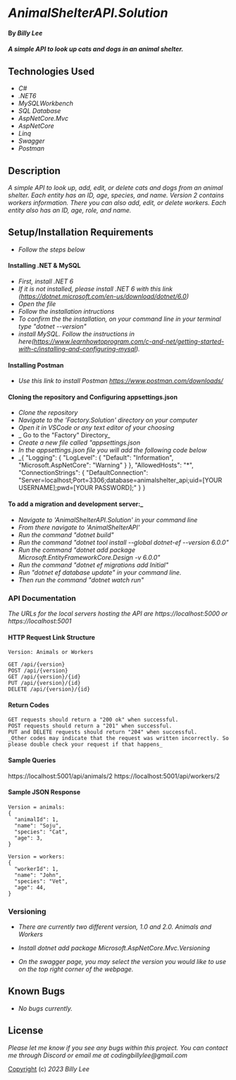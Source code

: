 # _AnimalShelterAPI.Solution_

#### By _**Billy Lee**_

#### _A simple API to look up cats and dogs in an animal shelter._

## Technologies Used

* _C#_
* _.NET6_
* _MySQLWorkbench_
* _SQL Database_
* _AspNetCore.Mvc_
* _AspNetCore_
* _Linq_
* _Swagger_
* _Postman_

## Description

_A simple API to look up, add, edit, or delete cats and dogs from an animal shelter. Each entity has an ID, age, species, and name. Version 2 contains workers information. There you can also add, edit, or delete workers. Each entity also has an ID, age, role, and name._

## Setup/Installation Requirements
* _Follow the steps below_

#### Installing .NET & MySQL
* _First, install .NET 6_
* _If it is not installed, please install .NET 6 with this link (https://dotnet.microsoft.com/en-us/download/dotnet/6.0)_
* _Open the file_
* _Follow the installation intructions_
* _To confirm the the installation, on your command line in your terminal type "dotnet --version"_
* _install MySQL. Follow the instructions in here(https://www.learnhowtoprogram.com/c-and-net/getting-started-with-c/installing-and-configuring-mysql)._

#### Installing Postman
* _Use this link to install Postman https://www.postman.com/downloads/_

#### Cloning the repository and Configuring appsettings.json
* _Clone the repository_
* _Navigate to the 'Factory.Solution' directory on your computer_
* _Open it in VSCode or any text editor of your choosing_
* _ Go to the "Factory" Directory_
* _Create a new file called "appsettings.json_
* _In the appsettings.json file you will add the following code below_
* _{
  "Logging": {
    "LogLevel": {
      "Default": "Information",
      "Microsoft.AspNetCore": "Warning"
    }
  },
  "AllowedHosts": "*",
  "ConnectionStrings": {
    "DefaultConnection": "Server=localhost;Port=3306;database=animalshelter_api;uid=[YOUR USERNAME];pwd=[YOUR PASSWORD];"
  }
}



#### To add a migration and development server:_
* _Navigate to 'AnimalShelterAPI.Solution' in your command line_
* _From there navigate to 'AnimalShelterAPI'_
* _Run the command "dotnet build"_
* _Run the command "dotnet tool install --global dotnet-ef --version 6.0.0"_
* _Run the command "dotnet add package Microsoft.EntityFrameworkCore.Design -v 6.0.0"_
* _Run the command "dotnet ef migrations add Initial"_
* _Run "dotnet ef database update" in your command line._
* _Then run the command "dotnet watch run"_


### API Documentation

 _The URLs for the local servers hosting the API are https://localhost:5000 or https://localhost:5001_

#### HTTP Request Link Structure
```
Version: Animals or Workers

GET /api/{version}
POST /api/{version}
GET /api/{version}/{id}
PUT /api/{version}/{id}
DELETE /api/{version}/{id}
```
#### Return Codes
```
GET requests should return a "200 ok" when successful.
POST requests should return a "201" when successful.
PUT and DELETE requests should return "204" when successful.
_Other codes may indicate that the request was written incorrectly. So please double check your request if that happens_
```
#### Sample Queries
https://localhost:5001/api/animals/2
https://localhost:5001/api/workers/2

#### Sample JSON Response
```
Version = animals:
{
  "animalId": 1,
  "name": "Soju",
  "species": "Cat",
  "age": 3,
}

Version = workers:
{
  "workerId": 1,
  "name": "John",
  "species": "Vet",
  "age": 44,
}
```

### Versioning

* _There are currently two different version, 1.0 and 2.0. Animals and Workers_

* _Install dotnet add package Microsoft.AspNetCore.Mvc.Versioning_

* _On the swagger page, you may select the version you would like to use on the top right corner of the webpage._

## Known Bugs

* _No bugs currently._


## License

_Please let me know if you see any bugs within this project. You can contact me through Discord or email me at codingbillylee@gmail.com_

[Copyright](https://opensource.org/licenses/MIT) (c) _2023_ _Billy Lee_
